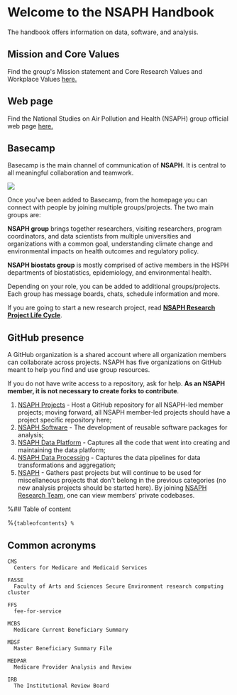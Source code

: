 # Welcome to the NSAPH Handbook 

The handbook offers information on data, software, and analysis.

## Mission and Core Values
Find the group's Mission statement and Core Research Values and Workplace Values [here.](https://docs.google.com/document/d/1Xn2hAWo4WQrJ7nPQbtR4AEWCU9Y42pxIVw-OP6zKkwY/edit?usp=sharing)

## Web page

Find the National Studies on Air Pollution and Health (NSAPH) group official web page [here.](https://www.hsph.harvard.edu/nsaph/)

## Basecamp

Basecamp is the main channel of communication of **NSAPH**. It is central to all meaningful collaboration and teamwork.

![](./imgs/basecamp.png)

Once you've been added to Basecamp, from the homepage you can connect with people by joining multiple groups/projects. The two main groups are: 

**NSAPH group** brings together researchers, visiting researchers, program coordinators, and data scientists from multiple universities and organizations with a common goal, understanding climate change and environmental impacts on health outcomes and regulatory policy.

**NSAPH biostats group** is mostly comprised of active members in the HSPH departments of biostatistics, epidemiology, and environmental health.

Depending on your role, you can be added to additional groups/projects. Each group has message boards, chats, schedule information and more.

If you are going to start a new research project, read [**NSAPH Research Project Life Cycle**](/lifecycle.md).  

## GitHub presence

A GitHub organization is a shared account where all organization members can collaborate across projects. NSAPH has five organizations on GitHub meant to help you find and use group resources.

If you do not have write access to a repository, ask for help. **As an NSAPH member, it is not necessary to create forks to contribute**. 

1. [NSAPH Projects](https://github.com/NSAPH-Projects) - Host a GitHub repository for all NSAPH-led member projects; moving forward, all NSAPH member-led projects should have a project specific repository here;
2. [NSAPH Software](https://github.com/orgs/NSAPH-Software) - The development of reusable software packages for analysis; 
3. [NSAPH Data Platform](https://github.com/NSAPH-Data-Platform) - Captures all the code that went into creating and maintaining the data platform; 
4. [NSAPH Data Processing](https://github.com/NSAPH-Data-Processing) - Captures the data pipelines for data transformations and aggregation;
5. [NSAPH](https://github.com/NSAPH) - Gathers past projects but will continue to be used for miscellaneous projects that don't belong in the previous categories (no new analysis projects should be started here). By joining [NSAPH Research Team](https://github.com/orgs/NSAPH/teams/research), one can view members' private codebases.


%## Table of content

%```{tableofcontents}
%```

## Common acronyms

```{glossary}
CMS
  Centers for Medicare and Medicaid Services
  
FASSE
  Faculty of Arts and Sciences Secure Environment research computing cluster
  
FFS
  fee-for-service

MCBS
  Medicare Current Beneficiary Summary

MBSF
  Master Beneficiary Summary File

MEDPAR
  Medicare Provider Analysis and Review
  
IRB
  The Institutional Review Board
```
